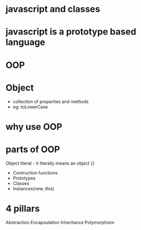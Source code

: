 # javascript and classes
# javascript is a prototype based language

# OOP

# Object
- collection of properties and methods
- eg: toLowerCase

# why use OOP

# parts of OOP
Object literal - it literally means an object {}

- Contruction functions
- Prototypes
- Classes
- Instances(new, this)

# 4 pillars
Abstraction 
Encapsulation
Inheritance
Polymorphism